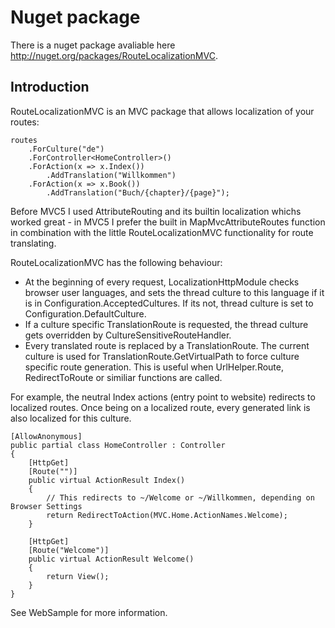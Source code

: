 # Nuget package

There is a nuget package avaliable here http://nuget.org/packages/RouteLocalizationMVC.

## Introduction

RouteLocalizationMVC is an MVC package that allows localization of your routes:

    routes
        .ForCulture("de")
        .ForController<HomeController>()
        .ForAction(x => x.Index())
            .AddTranslation("Willkommen")
        .ForAction(x => x.Book())
            .AddTranslation("Buch/{chapter}/{page}");

Before MVC5 I used AttributeRouting and its builtin localization whichs worked great - in MVC5 I prefer the built in MapMvcAttributeRoutes function in combination with the little RouteLocalizationMVC functionality for route translating.

RouteLocalizationMVC has the following behaviour:

  * At the beginning of every request, LocalizationHttpModule checks browser user languages, and sets the thread culture to this language if it is in Configuration.AcceptedCultures. If its not, thread culture is set to Configuration.DefaultCulture.
  * If a culture specific TranslationRoute is requested, the thread culture gets overridden by CultureSensitiveRouteHandler.
  * Every translated route is replaced by a TranslationRoute. The current culture is used for TranslationRoute.GetVirtualPath to force culture specific route generation. This is useful when UrlHelper.Route, RedirectToRoute or similiar functions are called.

For example, the neutral Index actions (entry point to website) redirects to localized routes. Once being on a localized route, every generated link is also localized for this culture.

    [AllowAnonymous]
    public partial class HomeController : Controller
    {
        [HttpGet]
        [Route("")]
        public virtual ActionResult Index()
        {
            // This redirects to ~/Welcome or ~/Willkommen, depending on Browser Settings
            return RedirectToAction(MVC.Home.ActionNames.Welcome);
        }

        [HttpGet]
        [Route("Welcome")]
        public virtual ActionResult Welcome()
        {
            return View();
        }
    }

See WebSample for more information.